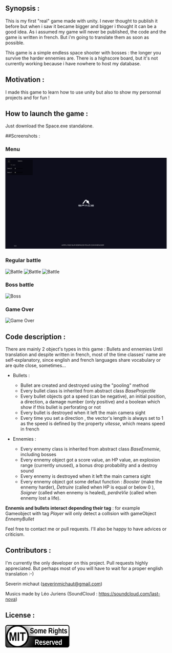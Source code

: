 ## Synopsis :

This is my first "real" game made with unity. I never thought to publish it before but when i saw it became bigger and bigger i thought it can be a good idea.
As i assumed my game will never be published, the code and the game is written in french. 
But i'm going to translate them as soon as possible.

This game is a simple endless space shooter with bosses : the longer you survive the harder ennemies are.
There is a highscore board, but it's not currently working because i have nowhere to host my database.


## Motivation : 

I made this game to learn how to use unity but also to show my personnal projects and for fun ! 

## How to launch the game : 

Just download the Space.exe standalone.

##Screenshots :


### Menu
![Menu](https://github.com/SeverinM/Space/blob/Test/images/MenuScreen.png)

### Regular battle
![Battle](https://www.dropbox.com/s/pjgbjrosyy5dsay/Battle1.png?dl=0&raw=true)
![Battle](https://www.dropbox.com/s/mj9wuoeioqfvpj9/Battle2.png?dl=0&raw=true)
![Battle](https://www.dropbox.com/s/fjpr796lg7adjs6/Battle3.png?dl=0&raw=true)

### Boss battle
![Boss](https://www.dropbox.com/s/j28s0bj89iiwp8g/Boss.png?dl=0&raw=true)

### Game Over

![Game Over](https://www.dropbox.com/s/dqnn8vrs81oipt9/GameOver.png?dl=0&raw=true)

## Code description : 

There are mainly 2 object's types in this game : Bullets and ennemies
Until translation and despite written in french, most of the time classes' name are self-explanatory, since english and french languages share vocabulary or are quite close, sometimes...
* Bullets :
    * Bullet are created and destroyed using the "pooling" method
    * Every bullet class is inherited from abstract class *BaseProjectile*
    * Every bullet objects got a speed (can be negative), an initial position, a direction, a damage number (only positive) and a boolean which show if this bullet is perforating or not
    *  Every bullet is destroyed when it left the main camera sight
    *  Every time you set a direction , the vector's length is always set to 1 as the speed is defined by the property *vitesse*, which means speed in french
    
* Ennemies : 
    * Every ennemy class is inherited from abstract class *BaseEnnemie*, including bosses
    * Every ennemy object got a score value, an HP value, an explosion range (currently unused), a bonus drop probability and a destroy sound
    * Every ennemy is destroyed when it left the main camera sight
    * Every ennemy object got some defaut function : *Booster* (make the ennemy harder), *Detruire* (called when HP is equal or below 0 ), *Soigner* (called when ennemy is healed), *perdreVie* (called when ennemy lost a life).
    
**Ennemis and bullets interact depending their tag** : for example Gameobject with tag *Player* will only detect a collision with gameObject *EnnemyBullet*

Feel free to contact me or pull requests. I'll also be happy to have advices or criticism.

## Contributors :

I'm currently the only developer on this project. Pull requests highly appreciated. But perhaps most of you will have to wait for a proper english translation :-)

Severin michaut (severinmichaut@gmail.com)

Musics made by Léo Juriens (SoundCloud : https://soundcloud.com/last-nova)


## License : 

<img src="images/MIT-logo.png" width="200">
